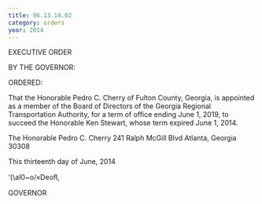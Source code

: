 ```yaml
---
title: 06.13.14.02
category: orders
year: 2014
---
```

 

EXECUTIVE ORDER

BY THE GOVERNOR:

ORDERED:

That the Honorable Pedro C. Cherry of Fulton County, Georgia, is
appointed as a member of the Board of Directors of the Georgia
Regional Transportation Authority, for a term of office ending June
1, 2019, to succeed the Honorable Ken Stewart, whose term expired
June 1, 2014.

The Honorable Pedro C. Cherry
241 Ralph McGill Blvd
Atlanta, Georgia 30308

This thirteenth day of June, 2014

‘(\aI0~o/«Deoﬂ,

GOVERNOR

